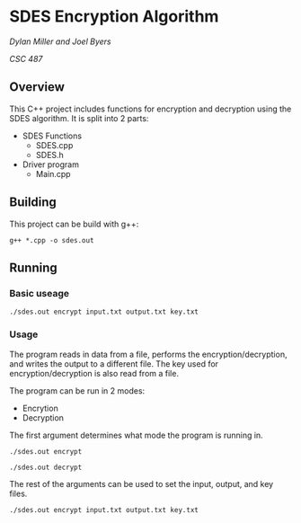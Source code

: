 # SDES Encryption Algorithm
_Dylan Miller and Joel Byers_

_CSC 487_

## Overview
This C++ project includes functions for encryption and decryption using the SDES algorithm. It is split into 2 parts:
* SDES Functions
    * SDES.cpp
    * SDES.h
* Driver program
    * Main.cpp

## Building
This project can be build with g++:

`g++ *.cpp -o sdes.out`

## Running

### Basic useage

`./sdes.out encrypt input.txt output.txt key.txt`

### Usage
The program reads in data from a file, performs the encryption/decryption, and writes the output to a different file. The key used for encryption/decryption is also read from a file.

The program can be run in 2 modes:
* Encrytion
* Decryption

The first argument determines what mode the program is running in.

`./sdes.out encrypt`

`./sdes.out decrypt`

The rest of the arguments can be used to set the input, output, and key files.

`./sdes.out encrypt input.txt output.txt key.txt`